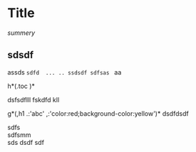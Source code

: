 # Title
*summery*
## sdsdf
assds `sdfd  ...
..
ssdsdf sdfsas
`
aa 

h*(.toc
)*

dsfsdflll
fskdfd kll
 
g*(,h1 
.:'abc'
,:'color:red;background-color:yellow')*
dsdfdsdf



sdfs   
sdfsmm   
sds
dsdf
sdf
